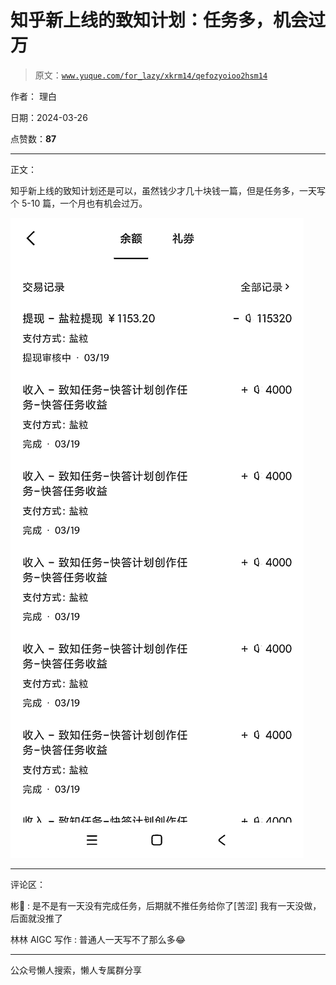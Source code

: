 # 知乎新上线的致知计划：任务多，机会过万

> 原文：[`www.yuque.com/for_lazy/xkrm14/qefozyoioo2hsm14`](https://www.yuque.com/for_lazy/xkrm14/qefozyoioo2hsm14)

作者： 理白

日期：2024-03-26

点赞数：**87**

* * *

正文：

知乎新上线的致知计划还是可以，虽然钱少才几十块钱一篇，但是任务多，一天写个 5-10 篇，一个月也有机会过万。

![](img/dcfef693cb9221fb88492f192e6d3dd5.png)

* * *

评论区：

彬🤔 : 是不是有一天没有完成任务，后期就不推任务给你了[苦涩] 我有一天没做，后面就没推了

林林 AIGC 写作 : 普通人一天写不了那么多😂

* * *

公众号懒人搜索，懒人专属群分享